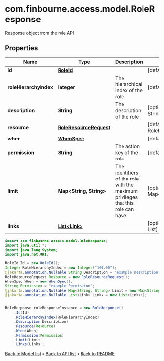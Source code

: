 # com.finbourne.access.model.RoleResponse
Response object from the role API

## Properties

Name | Type | Description | Notes
------------ | ------------- | ------------- | -------------
**id** | [**RoleId**](RoleId.md) |  | [default to RoleId]
**roleHierarchyIndex** | **Integer** | The hierarchical index of the role | [default to Integer]
**description** | **String** | The description of the role | [optional] [default to String]
**resource** | [**RoleResourceRequest**](RoleResourceRequest.md) |  | [default to RoleResourceRequest]
**when** | [**WhenSpec**](WhenSpec.md) |  | [default to WhenSpec]
**permission** | **String** | The action key of the role | [default to String]
**limit** | **Map&lt;String, String&gt;** | The identifiers of the role with the maximum privileges that this role can have | [optional] [default to Map<String, String>]
**links** | [**List&lt;Link&gt;**](Link.md) |  | [optional] [default to List<Link>]

```java
import com.finbourne.access.model.RoleResponse;
import java.util.*;
import java.lang.System;
import java.net.URI;

RoleId Id = new RoleId();
Integer RoleHierarchyIndex = new Integer("100.00");
@jakarta.annotation.Nullable String Description = "example Description";
RoleResourceRequest Resource = new RoleResourceRequest();
WhenSpec When = new WhenSpec();
String Permission = "example Permission";
@jakarta.annotation.Nullable Map<String, String> Limit = new Map<String, String>();
@jakarta.annotation.Nullable List<Link> Links = new List<Link>();


RoleResponse roleResponseInstance = new RoleResponse()
    .Id(Id)
    .RoleHierarchyIndex(RoleHierarchyIndex)
    .Description(Description)
    .Resource(Resource)
    .When(When)
    .Permission(Permission)
    .Limit(Limit)
    .Links(Links);
```


[Back to Model list](../README.md#documentation-for-models) &#8226; [Back to API list](../README.md#documentation-for-api-endpoints) &#8226; [Back to README](../README.md)
